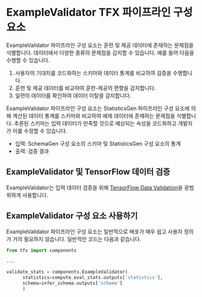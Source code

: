 # ExampleValidator TFX 파이프라인 구성 요소

ExampleValidator 파이프라인 구성 요소는 훈련 및 제공 데이터에 존재하는 문제점을 식별합니다. 데이터에서 다양한 종류의 문제점을 감지할 수 있습니다. 예를 들어 다음을 수행할 수 있습니다.

1. 사용자의 기대치를 코드화하는 스키마와 데이터 통계를 비교하여 검증을 수행합니다.
2. 훈련 및 제공 데이터를 비교하여 훈련-제공의 편향을 감지합니다.
3. 일련의 데이터를 확인하여 데이터 이탈을 감지합니다.

ExampleValidator 파이프라인 구성 요소는 StatisticsGen 파이프라인 구성 요소에 의해 계산된 데이터 통계를 스키마와 비교하여 예제 데이터에 존재하는 문제점을 식별합니다. 추론된 스키마는 입력 데이터가 만족할 것으로 예상되는 속성을 코드화하고 개발자가 이를 수정할 수 있습니다.

- 입력: SchemaGen 구성 요소의 스키마 및 StatisticsGen 구성 요소의 통계
- 출력: 검증 결과

## ExampleValidator 및 TensorFlow 데이터 검증

ExampleValidator는 입력 데이터 검증을 위해 [TensorFlow Data Validation](tfdv.md)을 광범위하게 사용합니다.

## ExampleValidator 구성 요소 사용하기

ExampleValidator 파이프라인 구성 요소는 일반적으로 배포가 매우 쉽고 사용자 정의가 거의 필요하지 않습니다. 일반적인 코드는 다음과 같습니다.

```python
from tfx import components

...

validate_stats = components.ExampleValidator(
      statistics=compute_eval_stats.outputs['statistics'],
      schema=infer_schema.outputs['schema']
      )
```
